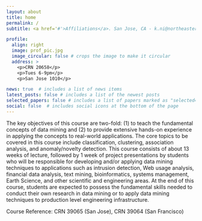 ```yaml
---
layout: about
title: home
permalink: /
subtitle: <a href='#'>Affiliations</a>. San Jose, CA - k.ni@northeastern.edu

profile:
  align: right
  image: prof_pic.jpg
  image_circular: false # crops the image to make it circular
  address: >
    <p>CRN 20658</p>
    <p>Tues 6-9pm</p>
    <p>San Jose 1010</p>

news: true  # includes a list of news items
latest_posts: false # includes a list of the newest posts
selected_papers: false # includes a list of papers marked as "selected={true}"
social: false  # includes social icons at the bottom of the page
---
```

The key objectives of this course are two-fold: (1) to teach the fundamental concepts of data mining and (2) to provide extensive hands-on experience in applying the concepts to real-world applications. The core topics to be covered in this course include classification, clustering, association analysis, and anomaly/novelty detection. This course consists of about 13 weeks of lecture, followed by 1 week of project presentations by students who will be responsible for developing and/or applying data mining techniques to applications such as intrusion detection, Web usage analysis, financial data analysis, text mining, bioinformatics, systems management, Earth Science, and other scientific and engineering areas. At the end of this course, students are expected to possess the fundamental skills needed to conduct their own research in data mining or to apply data mining techniques to production level engineering infrastructure. 

Course Reference: CRN 39065 (San Jose), CRN 39064 (San Francisco)


